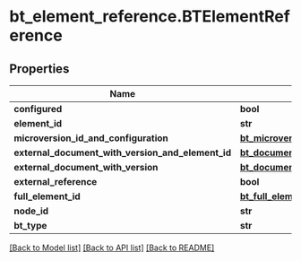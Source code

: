 # bt_element_reference.BTElementReference

## Properties
Name | Type | Description | Notes
------------ | ------------- | ------------- | -------------
**configured** | **bool** |  | [optional] 
**element_id** | **str** |  | [optional] 
**microversion_id_and_configuration** | [**bt_microversion_id_and_configuration.BTMicroversionIdAndConfiguration**](BTMicroversionIdAndConfiguration.md) |  | [optional] 
**external_document_with_version_and_element_id** | [**bt_document_with_version_and_element_id.BTDocumentWithVersionAndElementId**](BTDocumentWithVersionAndElementId.md) |  | [optional] 
**external_document_with_version** | [**bt_document_with_version_id.BTDocumentWithVersionId**](BTDocumentWithVersionId.md) |  | [optional] 
**external_reference** | **bool** |  | [optional] 
**full_element_id** | [**bt_full_element_id.BTFullElementId**](BTFullElementId.md) |  | [optional] 
**node_id** | **str** |  | [optional] 
**bt_type** | **str** |  | [optional] 

[[Back to Model list]](../README.md#documentation-for-models) [[Back to API list]](../README.md#documentation-for-api-endpoints) [[Back to README]](../README.md)


